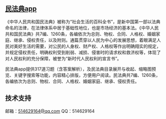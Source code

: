 ## [民法典app](https://apps.apple.com/cn/app/%E6%B0%91%E6%B3%95%E5%85%B8-%E7%A4%BE%E4%BC%9A%E7%94%9F%E6%B4%BB%E7%9A%84%E7%99%BE%E7%A7%91%E5%85%A8%E4%B9%A6/id1551752560)

《中华人民共和国民法典》被称为“社会生活的百科全书”，是新中国第一部以法典命名的法律，在法律体系中居于基础性地位，也是市场经济的基本法。《中华人民共和国民法典》共7编、1260条，各编依次为总则、物权、合同、人格权、婚姻家庭、继承、侵权责任，以及附则。通篇贯穿以人民为中心的发展思想，着眼满足人民对美好生活的需要，对公民的人身权、财产权、人格权等作出明确翔实的规定，并规定侵权责任，明确权利受到削弱、减损、侵害时的请求权和救济权等，体现了对人民权利的充分保障，被誉为“新时代人民权利的宣言书”。

民法典app提供317道习题（含答案解析），及民法典目录展开与收起、缩略图预览、关键字搜索等功能，内容精心排版，方便用户阅读。民法典共7编、1260条，各编依次为总则、物权、合同、人格权、婚姻家庭、继承、侵权责任。


## 技术支持

邮箱：514629164@qq.com
QQ：514629164
